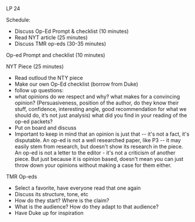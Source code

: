 LP 24

Schedule:
- Discuss Op-Ed Prompt & checklist (10 minutes)
- Read NYT article (25 minutes)
- Discuss TMR op-eds (30-35 minutes)

Op-ed Prompt and checklist (10 minutes)

NYT Piece (25 minutes)

- Read outloud the NTY piece
- Make our own Op-Ed checklist (borrow from Duke)
 - follow up questions:
  - what opinions do we respect and why? what makes for a convincing opinion? (Persuasiveness, position of the author, do they know their stuff, confidence, interesting angle, good recommendation for what we should do, it’s not just analysis) what did you find in your reading of the op-ed packets?
- Put on board and discuss  
- Important to keep in mind that an opinion is just that -- it's not a fact, it's disputable. An op-ed is not a well researched paper, like P3 -- it may easily stem from research, but doesn't show its research in the piece. An op-ed is not a letter to the editor - it's not a criticism of another piece. But just because it is opinion based, doesn't mean you can just throw down your opinions without making a case for them either.


TMR Op-eds
- Select a favorite, have everyone read that one again
- Discuss its structure, tone, etc
- How do they start? Where is the claim?
- What is the audience? How do they adapt to that audience?
- Have Duke up for inspiration 
